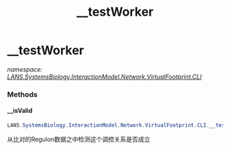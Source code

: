 ﻿---
title: __testWorker
---

# __testWorker
_namespace: [LANS.SystemsBiology.InteractionModel.Network.VirtualFootprint.CLI](N-LANS.SystemsBiology.InteractionModel.Network.VirtualFootprint.CLI.html)_





### Methods

#### __isValid
```csharp
LANS.SystemsBiology.InteractionModel.Network.VirtualFootprint.CLI.__testWorker.__isValid(LANS.SystemsBiology.InteractionModel.Network.VirtualFootprint.DocumentFormat.RegulatesFootprints)
```
从比对的Regulon数据之中检测这个调控关系是否成立


